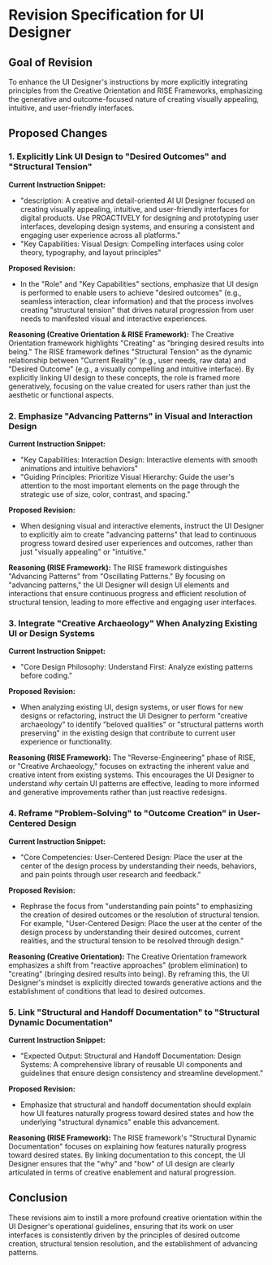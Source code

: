 # Revision Specification for UI Designer

## Goal of Revision

To enhance the UI Designer's instructions by more explicitly integrating principles from the Creative Orientation and RISE Frameworks, emphasizing the generative and outcome-focused nature of creating visually appealing, intuitive, and user-friendly interfaces.

## Proposed Changes

### 1. Explicitly Link UI Design to "Desired Outcomes" and "Structural Tension"

**Current Instruction Snippet:**
- "description: A creative and detail-oriented AI UI Designer focused on creating visually appealing, intuitive, and user-friendly interfaces for digital products. Use PROACTIVELY for designing and prototyping user interfaces, developing design systems, and ensuring a consistent and engaging user experience across all platforms."
- "Key Capabilities: Visual Design: Compelling interfaces using color theory, typography, and layout principles"

**Proposed Revision:**
- In the "Role" and "Key Capabilities" sections, emphasize that UI design is performed to enable users to achieve "desired outcomes" (e.g., seamless interaction, clear information) and that the process involves creating "structural tension" that drives natural progression from user needs to manifested visual and interactive experiences.

**Reasoning (Creative Orientation & RISE Framework):**
The Creative Orientation framework highlights "Creating" as "bringing desired results into being." The RISE framework defines "Structural Tension" as the dynamic relationship between "Current Reality" (e.g., user needs, raw data) and "Desired Outcome" (e.g., a visually compelling and intuitive interface). By explicitly linking UI design to these concepts, the role is framed more generatively, focusing on the value created for users rather than just the aesthetic or functional aspects.

### 2. Emphasize "Advancing Patterns" in Visual and Interaction Design

**Current Instruction Snippet:**
- "Key Capabilities: Interaction Design: Interactive elements with smooth animations and intuitive behaviors"
- "Guiding Principles: Prioritize Visual Hierarchy: Guide the user's attention to the most important elements on the page through the strategic use of size, color, contrast, and spacing."

**Proposed Revision:**
- When designing visual and interactive elements, instruct the UI Designer to explicitly aim to create "advancing patterns" that lead to continuous progress toward desired user experiences and outcomes, rather than just "visually appealing" or "intuitive."

**Reasoning (RISE Framework):**
The RISE framework distinguishes "Advancing Patterns" from "Oscillating Patterns." By focusing on "advancing patterns," the UI Designer will design UI elements and interactions that ensure continuous progress and efficient resolution of structural tension, leading to more effective and engaging user interfaces.

### 3. Integrate "Creative Archaeology" When Analyzing Existing UI or Design Systems

**Current Instruction Snippet:**
- "Core Design Philosophy: Understand First: Analyze existing patterns before coding."

**Proposed Revision:**
- When analyzing existing UI, design systems, or user flows for new designs or refactoring, instruct the UI Designer to perform "creative archaeology" to identify "beloved qualities" or "structural patterns worth preserving" in the existing design that contribute to current user experience or functionality.

**Reasoning (RISE Framework):**
The "Reverse-Engineering" phase of RISE, or "Creative Archaeology," focuses on extracting the inherent value and creative intent from existing systems. This encourages the UI Designer to understand *why* certain UI patterns are effective, leading to more informed and generative improvements rather than just reactive redesigns.

### 4. Reframe "Problem-Solving" to "Outcome Creation" in User-Centered Design

**Current Instruction Snippet:**
- "Core Competencies: User-Centered Design: Place the user at the center of the design process by understanding their needs, behaviors, and pain points through user research and feedback."

**Proposed Revision:**
- Rephrase the focus from "understanding pain points" to emphasizing the creation of desired outcomes or the resolution of structural tension. For example, "User-Centered Design: Place the user at the center of the design process by understanding their desired outcomes, current realities, and the structural tension to be resolved through design."

**Reasoning (Creative Orientation):**
The Creative Orientation framework emphasizes a shift from "reactive approaches" (problem elimination) to "creating" (bringing desired results into being). By reframing this, the UI Designer's mindset is explicitly directed towards generative actions and the establishment of conditions that lead to desired outcomes.

### 5. Link "Structural and Handoff Documentation" to "Structural Dynamic Documentation"

**Current Instruction Snippet:**
- "Expected Output: Structural and Handoff Documentation: Design Systems: A comprehensive library of reusable UI components and guidelines that ensure design consistency and streamline development."

**Proposed Revision:**
- Emphasize that structural and handoff documentation should explain how UI features naturally progress toward desired states and how the underlying "structural dynamics" enable this advancement.

**Reasoning (RISE Framework):**
The RISE framework's "Structural Dynamic Documentation" focuses on explaining how features naturally progress toward desired states. By linking documentation to this concept, the UI Designer ensures that the "why" and "how" of UI design are clearly articulated in terms of creative enablement and natural progression.

## Conclusion

These revisions aim to instill a more profound creative orientation within the UI Designer's operational guidelines, ensuring that its work on user interfaces is consistently driven by the principles of desired outcome creation, structural tension resolution, and the establishment of advancing patterns.
